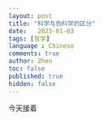 ```yaml
---
layout: post
title: "科学与伪科学的区分"
date:   2023-01-03
tags: [哲学]
language : Chinese
comments: true
author: Zhen
toc: false
published: true
hidden: false
---
```

今天接着
<!--stackedit_data:
eyJoaXN0b3J5IjpbLTE1MzczNTgxOSwtMTk1Njc5NTkzNV19
-->